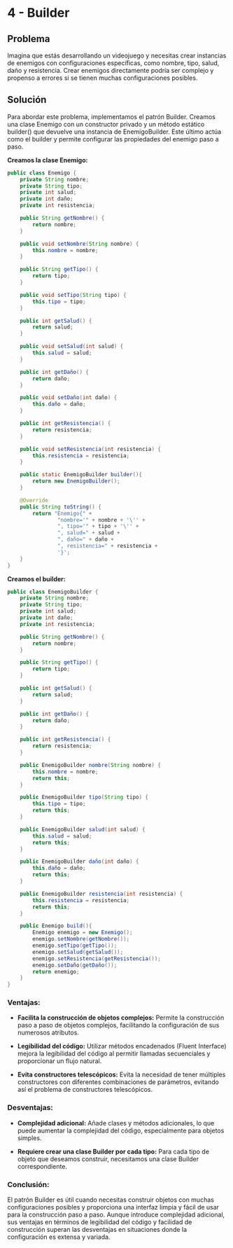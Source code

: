 # 4 - Builder

## Problema
Imagina que estás desarrollando un videojuego y necesitas crear instancias de enemigos con configuraciones específicas, como nombre, tipo, salud, daño y resistencia. Crear enemigos directamente podría ser complejo y propenso a errores si se tienen muchas configuraciones posibles.

## Solución
Para abordar este problema, implementamos el patrón Builder. Creamos una clase Enemigo con un constructor privado y un método estático builder() que devuelve una instancia de EnemigoBuilder. Este último actúa como el builder y permite configurar las propiedades del enemigo paso a paso.

**Creamos la clase Enemigo:**

```java
public class Enemigo {
    private String nombre;
    private String tipo;
    private int salud;
    private int daño;
    private int resistencia;

    public String getNombre() {
        return nombre;
    }

    public void setNombre(String nombre) {
        this.nombre = nombre;
    }

    public String getTipo() {
        return tipo;
    }

    public void setTipo(String tipo) {
        this.tipo = tipo;
    }

    public int getSalud() {
        return salud;
    }

    public void setSalud(int salud) {
        this.salud = salud;
    }

    public int getDaño() {
        return daño;
    }

    public void setDaño(int daño) {
        this.daño = daño;
    }

    public int getResistencia() {
        return resistencia;
    }

    public void setResistencia(int resistencia) {
        this.resistencia = resistencia;
    }

    public static EnemigoBuilder builder(){
        return new EnemigoBuilder();
    }

    @Override
    public String toString() {
        return "Enemigo{" +
                "nombre='" + nombre + '\'' +
                ", tipo='" + tipo + '\'' +
                ", salud=" + salud +
                ", daño=" + daño +
                ", resistencia=" + resistencia +
                '}';
    }
}

```

**Creamos el builder:**

```java
public class EnemigoBuilder {
    private String nombre;
    private String tipo;
    private int salud;
    private int daño;
    private int resistencia;

    public String getNombre() {
        return nombre;
    }

    public String getTipo() {
        return tipo;
    }

    public int getSalud() {
        return salud;
    }

    public int getDaño() {
        return daño;
    }

    public int getResistencia() {
        return resistencia;
    }

    public EnemigoBuilder nombre(String nombre) {
        this.nombre = nombre;
        return this;
    }

    public EnemigoBuilder tipo(String tipo) {
        this.tipo = tipo;
        return this;
    }

    public EnemigoBuilder salud(int salud) {
        this.salud = salud;
        return this;
    }

    public EnemigoBuilder daño(int daño) {
        this.daño = daño;
        return this;
    }

    public EnemigoBuilder resistencia(int resistencia) {
        this.resistencia = resistencia;
        return this;
    }

    public Enemigo build(){
        Enemigo enemigo = new Enemigo();
        enemigo.setNombre(getNombre());
        enemigo.setTipo(getTipo());
        enemigo.setSalud(getSalud());
        enemigo.setResistencia(getResistencia());
        enemigo.setDaño(getDaño());
        return enemigo;
    }
}

```

### Ventajas:

- **Facilita la construcción de objetos complejos:** Permite la construcción paso a paso de objetos complejos, facilitando la configuración de sus numerosos atributos.

- **Legibilidad del código:** Utilizar métodos encadenados (Fluent Interface) mejora la legibilidad del código al permitir llamadas secuenciales y proporcionar un flujo natural.

- **Evita constructores telescópicos:** Evita la necesidad de tener múltiples constructores con diferentes combinaciones de parámetros, evitando así el problema de constructores telescópicos.

### Desventajas:

- **Complejidad adicional:** Añade clases y métodos adicionales, lo que puede aumentar la complejidad del código, especialmente para objetos simples.

- **Requiere crear una clase Builder por cada tipo:** Para cada tipo de objeto que deseamos construir, necesitamos una clase Builder correspondiente.

### Conclusión:

El patrón Builder es útil cuando necesitas construir objetos con muchas configuraciones posibles y proporciona una interfaz limpia y fácil de usar para la construcción paso a paso. Aunque introduce complejidad adicional, sus ventajas en términos de legibilidad del código y facilidad de construcción superan las desventajas en situaciones donde la configuración es extensa y variada.

